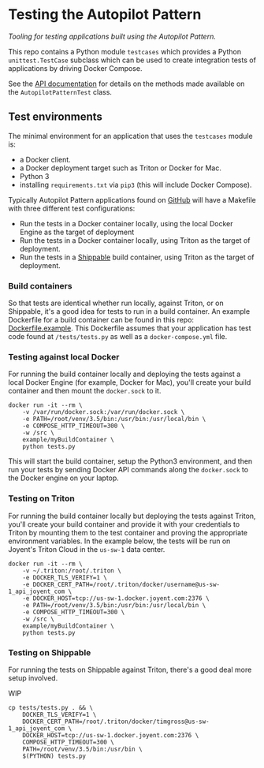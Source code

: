 # Testing the Autopilot Pattern

*Tooling for testing applications built using the Autopilot Pattern.*

This repo contains a Python module `testcases` which provides a Python `unittest.TestCase` subclass which can be used to create integration tests of applications by driving Docker Compose.

See the [API documentation](https://github.com/autopilotpattern/testing/blob/master/API.md) for details on the methods made available on the `AutopilotPatternTest` class.

## Test environments

The minimal environment for an application that uses the `testcases` module is:

- a Docker client.
- a Docker deployment target such as Triton or Docker for Mac.
- Python 3
- installing `requirements.txt` via `pip3` (this will include Docker Compose).

Typically Autopilot Pattern applications found on [GitHub](https://github.com/autopilotpattern) will have a Makefile with three different test configurations:

- Run the tests in a Docker container locally, using the local Docker Engine as the target of deployment
- Run the tests in a Docker container locally, using Triton as the target of deployment.
- Run the tests in a [Shippable](https://app.shippable.com) build container, using Triton as the target of deployment.

### Build containers

So that tests are identical whether run locally, against Triton, or on Shippable, it's a good idea for tests to run in a build container. An example Dockerfile for a build container can be found in this repo: [Dockerfile.example](https://github.com/autopilotpattern/testing/blob/master/Dockerfile.example). This Dockerfile assumes that your application has test code found at `/tests/tests.py` as well as a `docker-compose.yml` file.

### Testing against local Docker

For running the build container locally and deploying the tests against a local Docker Engine (for example, Docker for Mac), you'll create your build container and then mount the `docker.sock` to it.

```
docker run -it --rm \
    -v /var/run/docker.sock:/var/run/docker.sock \
	-e PATH=/root/venv/3.5/bin:/usr/bin:/usr/local/bin \
	-e COMPOSE_HTTP_TIMEOUT=300 \
	-w /src \
    example/myBuildContainer \
    python tests.py
```

This will start the build container, setup the Python3 environment, and then run your tests by sending Docker API commands along the `docker.sock` to the Docker engine on your laptop.

### Testing on Triton

For running the build container locally but deploying the tests against Triton, you'll create your build container and provide it with your credentials to Triton by mounting them to the test container and proving the appropriate environment variables. In the example below, the tests will be run on Joyent's Triton Cloud in the `us-sw-1` data center.

```
docker run -it --rm \
	-v ~/.triton:/root/.triton \
    -e DOCKER_TLS_VERIFY=1 \
    -e DOCKER_CERT_PATH=/root/.triton/docker/username@us-sw-1_api_joyent_com \
    -e DOCKER_HOST=tcp://us-sw-1.docker.joyent.com:2376 \
	-e PATH=/root/venv/3.5/bin:/usr/bin:/usr/local/bin \
	-e COMPOSE_HTTP_TIMEOUT=300 \
	-w /src \
    example/myBuildContainer \
    python tests.py

```

### Testing on Shippable

For running the tests on Shippable against Triton, there's a good deal more setup involved.

WIP

```
cp tests/tests.py . && \
    DOCKER_TLS_VERIFY=1 \
    DOCKER_CERT_PATH=/root/.triton/docker/timgross@us-sw-1_api_joyent_com \
    DOCKER_HOST=tcp://us-sw-1.docker.joyent.com:2376 \
    COMPOSE_HTTP_TIMEOUT=300 \
    PATH=/root/venv/3.5/bin:/usr/bin \
    $(PYTHON) tests.py
```

